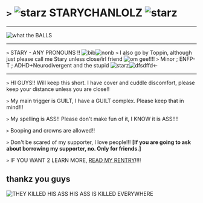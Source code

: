 # `>` ![starz](https://pixels.crd.co/assets/images/gallery34/7ff6f67d.gif?v=b3554822) STARYCHANLOLZ ![starz](https://pixels.crd.co/assets/images/gallery34/7ff6f67d.gif?v=b3554822) 
***
![what the BALLS](https://media.discordapp.net/attachments/903364339464044575/1101870897561870366/FC7C0558-6FD4-4673-B57F-16962052BF8F.gif) 
***
`>` STARY - ANY PRONOUNS !! ![bib](https://i.postimg.cc/rwvysshd/bisexual-3-stripes-20-px.png)![nonb](https://i.postimg.cc/1533YLnz/non-binary-4-stripes-20-px.png)
`>` I also go by Toppin, although just please call me Stary unless close/irl friend ![om gee!!!!](https://pixels.crd.co/assets/images/gallery56/d1bb4303.gif?v=379361a4)
`>` Minor ; ENFP-T ; ADHD+Neurodivergent and the stupid ![starz](https://pixels.crd.co/assets/images/gallery45/2c6d0e4d.gif?v=379361a4)![dfsdffd](https://pixels.crd.co/assets/images/gallery134/f68ad51e.gif?v=379361a4)<-
***
`>` HI GUYS!! Will keep this short. I have cover and cuddle discomfort, please keep your distance unless you are close!!

`>` My main trigger is GUILT, I have a GUILT complex. Please keep that in mind!!!

`>` My spelling is ASS!! Please don't make fun of it, I KNOW it is ASS!!!!

`>` Booping and crowns are allowed!!

`>` Don't be scared of my supporter, I love people!!! __[If you are going to ask about borrowing my supporter, no. Only for friends.]__

`>` IF YOU WANT 2 LEARN MORE, [READ MY RENTRY](https://rentry.co/starychanlolz)!!!!

## thankz you guys
![THEY KILLED HIS ASS HIS ASS IS KILLED EVERYWHERE](https://static.wikia.nocookie.net/pizzatower/images/6/6d/Spr_technicaldifficulty1_0.png/revision/latest/scale-to-width-down/185?cb=20220802230540)
